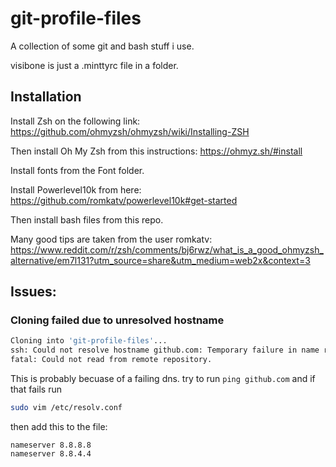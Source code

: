 # git-profile-files
A collection of some git and bash stuff i use.

visibone is just a .minttyrc file in a folder.

## Installation
Install Zsh on the following link:
https://github.com/ohmyzsh/ohmyzsh/wiki/Installing-ZSH

Then install Oh My Zsh from this instructions:
https://ohmyz.sh/#install

Install fonts from the Font folder.

Install Powerlevel10k from here:
https://github.com/romkatv/powerlevel10k#get-started

Then install bash files from this repo. 

Many good tips are taken from the user romkatv:
https://www.reddit.com/r/zsh/comments/bj6rwz/what_is_a_good_ohmyzsh_alternative/em7l131?utm_source=share&utm_medium=web2x&context=3

## Issues:

### Cloning failed due to unresolved hostname
```sh
Cloning into 'git-profile-files'...
ssh: Could not resolve hostname github.com: Temporary failure in name resolution
fatal: Could not read from remote repository.
```

This is probably becuase of a failing dns. try to run `ping github.com` and if that fails run
```sh
sudo vim /etc/resolv.conf
```
then add this to the file:
```
nameserver 8.8.8.8
nameserver 8.8.4.4
```
